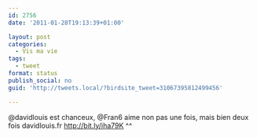 ```yaml
---
id: 2756
date: '2011-01-28T19:13:39+01:00'

layout: post
categories:
  - Vis ma vie
tags:
  - tweet
format: status
publish_social: no
guid: 'http://tweets.local/?birdsite_tweet=31067395812499456'

---
```


@davidlouis est chanceux, @Fran6 aime non pas une fois, mais bien deux fois davidlouis.fr http://bit.ly/iha79K ^^